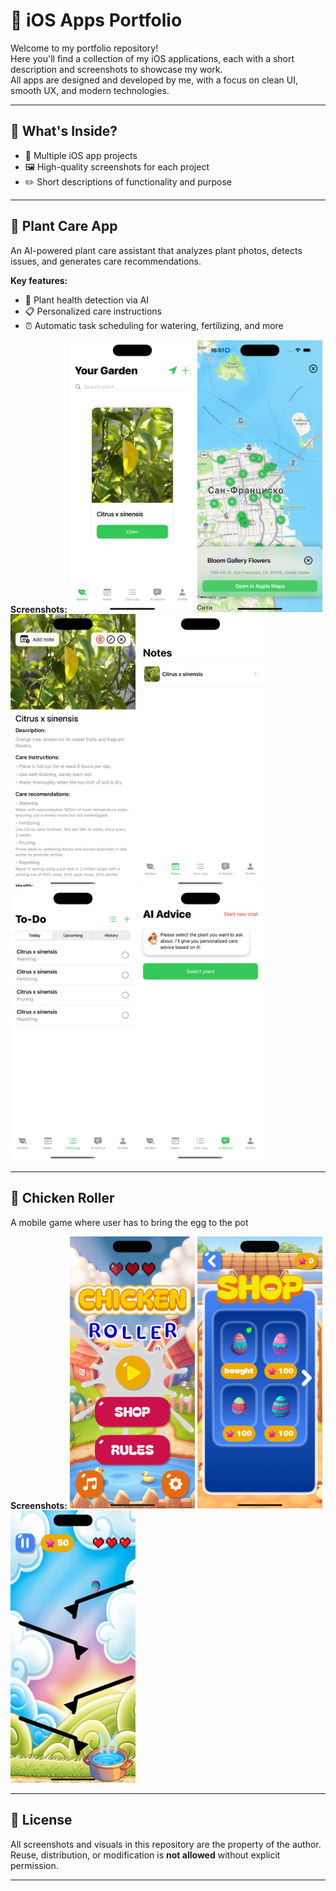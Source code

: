 # 📱 iOS Apps Portfolio

Welcome to my portfolio repository!  
Here you'll find a collection of my iOS applications, each with a short description and screenshots to showcase my work.  
All apps are designed and developed by me, with a focus on clean UI, smooth UX, and modern technologies.

---

## 🔹 What's Inside?
- 📸 Multiple iOS app projects
- 🖼 High-quality screenshots for each project
- ✏️ Short descriptions of functionality and purpose

---

## 🌿 Plant Care App
An AI-powered plant care assistant that analyzes plant photos, detects issues, and generates care recommendations.

**Key features:**
- 🌱 Plant health detection via AI  
- 📋 Personalized care instructions  
- ⏰ Automatic task scheduling for watering, fertilizing, and more  

**Screenshots:**
<img src="Applications/FloraMind/fm1.png" width="200">
<img src="Applications/FloraMind/fm2.png" width="200">
<img src="Applications/FloraMind/fm3.png" width="200">
<img src="Applications/FloraMind/fm4.png" width="200">
<img src="Applications/FloraMind/fm5.png" width="200">
<img src="Applications/FloraMind/fm6.png" width="200">

---

## 🐣 Chicken Roller
A mobile game where user has to bring the egg to the pot

**Screenshots:**
<img src="Applications/Chicken Roller/ch1.png" width="200">
<img src="Applications/Chicken Roller/ch2.png" width="200">
<img src="Applications/Chicken Roller/ch3.png" width="200">

---

## 📜 License
All screenshots and visuals in this repository are the property of the author.  
Reuse, distribution, or modification is **not allowed** without explicit permission.

---

